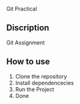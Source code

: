 Git Practical

## Discription 
Git Assignment

## How to use
1) Clone the repository
2) Install dependencecies 
3) Run the Project
4) Done
